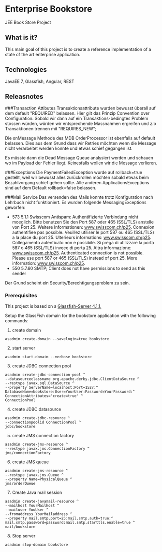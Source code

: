 # Enterprise Bookstore
JEE Book Store Project

## What is it?
This main goal of this project is to create a reference implementation of a state of the art enterprise application.

## Technologies
JavaEE 7, Glassfish, Angular, REST

## Releasnotes

###Transaction Attibutes
Transaktionsattribute wurden bewusst überall auf dem default "REQUIRED" belassen. Hier gilt das Prinzip Convention over Configuration. Sobald wir dann auf ein Transaktions-bedingtes Problem stossen würden, würden wir entsprechende Massnahmen ergreifen und z.b Transaktionen trennen mit "REQUIRES_NEW";

Die onMessage Methode des MDB OrderProcessor ist ebenfalls auf default belassen. Dies aus dem Grund dass wir Retries möchten wenn die Message nicht verarbeitet werden konnte und etwas schief gegangen ist.



Es müsste dann die Dead Message Queue analysiert werden und schauen wo im Payload der Fehler liegt. Keinesfalls wollen wir die Message verlieren.

###Exceptions
Die PaymentFailedException wurde auf rollback=true gestellt, weil wir bewusst alles zurückrollen möchten sobald etwas beim Bezahlvorgang schief gehen sollte.
Alle anderen ApplicationsExceptions sind auf dem Default rollback=false belassen.

###Mail Service
Das versenden des Mails konnte trotz Konfiguration nach Lehrbuch nicht funktioniert. Es wurden folgende MessagingExceptions geworfen:

- 573 5.1.1 Swisscom Antispam: Authentifizierte Verbindung nicht moeglich. Bitte benutzen Sie den Port 587 oder 465 (SSL/TLS) anstelle von Port 25. Weitere Informationen: www.swisscom.ch/p25. Connexion authentifiee pas possible. Veuillez utiliser le port 587 ou 465 (SSL/TLS) a la place du port 25. Ulterieurs informations: www.swisscom.ch/p25. Collegamento autenticato non e possibile. Si prega di utilizzare la porta 587 o 465 (SSL/TLS) invece di porta 25. Altra informazione: www.swisscom.ch/p25. Authenticated connection is not possible. Please use port 587 or 465 (SSL/TLS) instead of port 25. More information: www.swisscom.ch/p25.
- 550 5.7.60 SMTP; Client does not have permissions to send as this sender

Der Grund scheint ein Security/Berechtigungsproblem zu sein.


### Prerequisites

This project is based on a [Glassfish-Server 4.1.1.](https://javaee.github.io/glassfish/download)

Setup the GlassFish domain for the bookstore application with the following commands:

1. create domain
```
asadmin create-domain --savelogin=true bookstore
```
2. start server
```
asadmin start-domain --verbose bookstore
```
3. create JDBC connection pool
```
asadmin create-jdbc-connection-pool ^
--datasourceclassname org.apache.derby.jdbc.ClientDataSource ^
--restype javax.sql.DataSource ^
--property ServerName=localhost:Port=1527:^
DatabaseName=bookstore:User=YourUser:Password=YourPassword:^
ConnectionAttributes='create=true' ^
ConnectionPool
```
4. create JDBC datasource
```
asadmin create-jdbc-resource ^
--connectionpoolid ConnectionPool ^
jdbc/bookstore
```
5. create JMS connection factory
```
asadmin create-jms-resource ^
--restype javax.jms.ConnectionFactory ^
jms/connectionFactory
```
6. create JMS queue
```
asadmin create-jms-resource ^
--restype javax.jms.Queue ^
--property Name=PhysicalQueue ^
jms/orderQueue
```
7. Create Java mail session
```
asadmin create-javamail-resource ^
--mailhost YourMailhost ^
--mailuser YouUser ^
--fromaddress YourMailaddress ^
--property mail.smtp.port=25:mail.smtp.auth=true:^
mail.smtp.password=password:mail.smtp.starttls.enable=true ^
mail/bookstore
```
8. Stop server
```
asadmin stop-domain bookstore
```````

